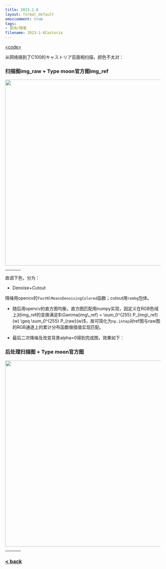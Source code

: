 ```yaml
---
title: 2023.1.8
layout: formal_default
omoicomment: true
tags:
- 其他/随笔
filename: 2023-1-8Castoria
---
```


[\<code\>](https://github.com/wzetto/projLite-/blob/main/Hist_matching/try1.ipynb)

从网络搞到了C100的キャストリア百面相扫描，颜色不太对：

### 扫描图img_raw + Type moon官方图img_ref

<img src="https://drive.google.com/thumbnail?id=11PLOhC2jiYC9eGHZ3sh3iDd6ZwCZGu0q&sz=w800" width="600px"/>
<hr style="width:50px;text-align:left;margin-left:0">

故调下色，分为：
- Denoise+Cutout

降噪用opencv的`fastNlMeansDenoisingColored`函数；cutout用`rembg`包体。

- 随后用opencv的直方图均衡，直方图匹配用numpy实现，因定义在RGB色域上对img_ref的变换满足$\Gamma(img\_ref) = \sum_0^{255} P_{img\_ref}(w) \geq \sum_0^{255} P_{raw}(w)$，故可简化为`np.intep`对ref图与raw图的RGB通道上的累计分布函数做插值实现匹配。

- 最后二次降噪及改变背景alpha=0得到完成图，效果如下：

### 后处理扫描图 + Type moon官方图

<img src="https://drive.google.com/thumbnail?id=18ljGsd9x_AKCHAHxtvmNnADKuq6-8Tkr&sz=w800" width="600px"/>
<hr style="width:50px;text-align:left;margin-left:0">


### [< back](https://wzetto.github.io/wz369.github.io/omoi_main/omoi.html)

<script>
  window.onload = function(){
    let txt = document.getElementById("side_text");
    txt.innerHTML = "ここすき";
  }
</script>
